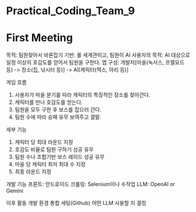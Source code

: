 # Practical_Coding_Team_9
# First Meeting

목적: 팀원찾아서 바론잡기
기반: 롤 세계관이고, 팀원이 AI
사용자의 목적: AI 대상으로 일정 이상의 호감도를 얻어서 팀원을 구한다.
맵 구성: 개발자[마을(녹서스, 프렐요드 등) -> 장소(집, 낚시터 등)] -> AI[캐릭터(잭스, 아리 등)]

게임 흐름
1. 사용자가 마을 분기를 따라 캐릭터의 특징적인 장소를 찾아간다.
2. 캐릭터를 만나 호감도를 얻는다.
3. 팀원을 모두 구한 후 보스를 잡으러 간다.
4. 팀원 수에 따라 승패 유무 보여주고 결말.

세부 기능
1. 캐릭터 당 최대 라운드 지정
2. 호감도 비율로 팀원 구하기 성공 유무
3. 팀원 수나 조합기반 보스 레이드 성공 유무
4. 마을 당 캐릭터 최저 최대 수 지정
5. 최종 라운드 지정

개발 기능
프론트: 안드로이드
크롤링: Selenium이나 수작업
LLM: OpenAI or Gemini

이후 활동
개발 환경 통합 세팅(Github)
어떤 LLM 사용할 지 결정
